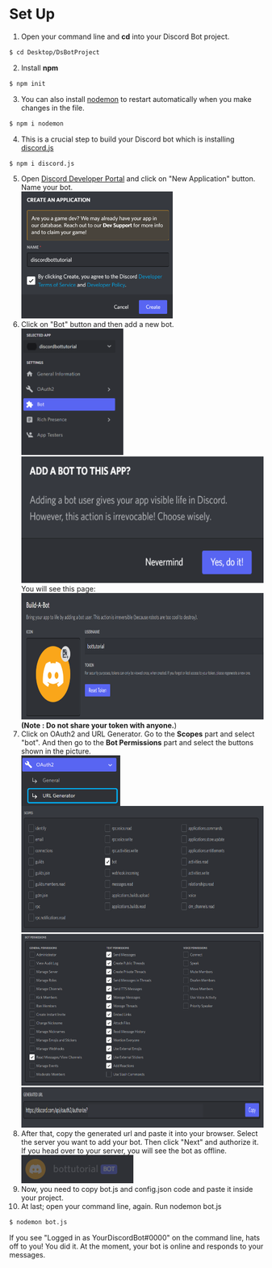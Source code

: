#  Set Up
1. Open your command line and <b>cd</b> into your Discord Bot project.
```bash
$ cd Desktop/DsBotProject
```
2.  Install <b>npm</b>
```bash
$ npm init
```
3. You can also install <a href="https://www.npmjs.com/package//nodemon">nodemon</a> to restart automatically when you make changes in the file.
```bash
$ npm i nodemon
```
4. This is a crucial step to build your Discord bot which is installing <a href="https://discord.js.org/#/">discord.js</a>
```bash
$ npm i discord.js
```
5. Open <a href="https://discord.com/developers/applications">Discord Developer Portal</a> and click on "New Application" button. Name your bot. <br><img src="dsbot-1.PNG" width="300" height=""><br>
6. Click on "Bot" button and then add a new bot.<br><img src="dsbot-2.PNG" height="250"><img src="dsbot-3.PNG" height="250"><br>You will see this page:<br><img src="dsbot-4.PNG" height="250"><br><b>(Note : Do not share your token with anyone.</b>)
7. Click on OAuth2 and URL Generator. Go to the <b>Scopes</b> part and select "bot". And then go to the <b>Bot Permissions</b> part and select the buttons shown in the picture.<br><img src="dsbot-5.PNG" height="100" align="center"><br><img src="dsbot-6.PNG" height="250"><br><img src="dsbot-7.PNG" height="300" width="625"><img src="dsbot-8.PNG" height="80">
8. After that, copy the generated url and paste it into your browser. Select the server you want to add your bot. Then click "Next" and authorize it. If you head over to your server, you will see the bot as offline.<br><img src="dsbot-9.PNG">
9. Now, you need to copy bot.js and config.json code and paste it inside your project.
10. At last; open your command line, again. Run nodemon bot.js
```bash
$ nodemon bot.js
```
 If you see "Logged in as YourDiscordBot#0000" on the command line, hats off to you! You did it. At the moment, your bot is online and responds to your messages.
